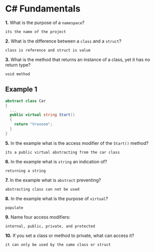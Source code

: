 # C# Fundamentals


**1.** What is the purpose of a `namespace`?
<!-- enter you answer in the space below -->
```
its the name of the project
```
**2.** What is the difference between a `class` and a `struct`?
<!-- enter you answer in the space below -->
```
class is reference and struct is value
```
**3.** What is the method that returns an instance of a class, yet it has no return type?
<!-- enter you answer in the space below -->
```
void method
```
## Example 1
```c#
abstract class Car
{
  ...
  public virtual string Start()
  {
    return "Vroooom";
  }
}
```
**5.** In the example what is the access modifier of the `Start()` method?
<!-- enter you answer in the space below -->
```
its a public virtual abstracting from the car class
```
**6.** In the example what is `string` an indication of?
<!-- enter you answer in the space below -->
```
returning a string
```
**7.** In the example what is `abstract` preventing?
<!-- enter you answer in the space below -->
```
abstracting class can not be used 
```
**8.** In the example what is the purpose of `virtual`?
<!-- enter you answer in the space below -->
```
populate
```
**9.** Name four access modifiers:
<!-- enter you answer in the space below -->
```
internal, public, private, and protected
```
**10.** If you set a class or method to private, what can access it?
<!-- enter you answer in the space below -->
```
it can only be used by the same class or struct
```